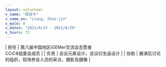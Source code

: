 ```yaml
---
layout: volunteer
v_name: "梁说今"
v_name_en: "Liang, Shuo-jin"
v_male: 0
v_dates: "2021/6/13 - 2021/8/29"
v_hours: 72
---
```



| 担任 | 第八届中国地区iGEMer交流会志愿者<br/>CCiC8组委会成员 |
| 负责 | 会议元素设计，会议衍生品设计 |
| 协助 | 展演后讨论的组织，现场参会人员的采访，摄影及摄像 |